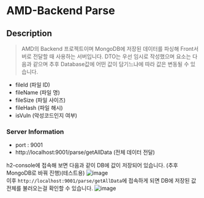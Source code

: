 # AMD-Backend Parse

## Description 
> AMD의 Backend 프로젝트이며 MongoDB에 저장된 데이터를 파싱해 Front서버로 전달할 때 사용하는 서버입니다.
> DTO는 우선 임시로 작성했으며 요소는 다음과 같으며 추후 Database값에 어떤 값이 담기느냐에 따라 값은 변동될 수 있습니다.
- fileId (파일 ID)
- fileName (파일 명)
- fileSize (파일 사이즈)
- fileHash (파일 해시)
- isVuln (악성코드인지 여부)


### Server Information
- port : 9001
- http://localhost:9001/parse/getAllData (전체 데이터 전달)

h2-console에 접속해 보면 다음과 같이 DB에 값이 저장되어 있습니다. (추후 MongoDB로 바꿔 진행)(테스트용)
![image](https://user-images.githubusercontent.com/54488922/231762992-4b668102-4724-46d8-b2fc-cf1d976d70dd.png)  
이후 `http://localhost:9001/parse/getAllData`에 접속하게 되면 DB에 저장된 값 전체를 불러오는걸 확인할 수 있습니다.
![image](https://user-images.githubusercontent.com/54488922/231762873-9a251fa3-cca8-4d13-b7b1-ecfdf13da5c0.png)
